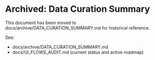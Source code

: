 # Archived: Data Curation Summary

This document has been moved to docs/archive/DATA_CURATION_SUMMARY.md for historical reference.

See:
- docs/archive/DATA_CURATION_SUMMARY.md
- docs/UI_FLOWS_AUDIT.md (current status and active roadmap)

